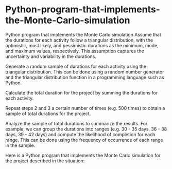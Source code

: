 # Python-program-that-implements-the-Monte-Carlo-simulation
Python program that implements the Monte Carlo simulation
Assume that the durations for each activity follow a triangular distribution, with the optimistic, most likely, and pessimistic durations as the minimum, mode, and maximum values, respectively. This assumption captures the uncertainty and variability in the durations.

Generate a random sample of durations for each activity using the triangular distribution. This can be done using a random number generator and the triangular distribution function in a programming language such as Python.

Calculate the total duration for the project by summing the durations for each activity.

Repeat steps 2 and 3 a certain number of times (e.g. 500 times) to obtain a sample of total durations for the project.

Analyze the sample of total durations to summarize the results. For example, we can group the durations into ranges (e.g. 30 - 35 days, 36 - 38 days, 39 - 42 days) and compute the likelihood of completion for each range. This can be done using the frequency of occurrence of each range in the sample.

Here is a Python program that implements the Monte Carlo simulation for the project described in the situation:

